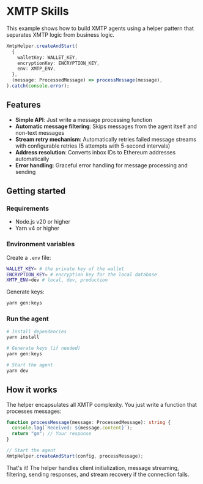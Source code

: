 # XMTP Skills

This example shows how to build XMTP agents using a helper pattern that separates XMTP logic from business logic.

```typescript
XmtpHelper.createAndStart(
  {
    walletKey: WALLET_KEY,
    encryptionKey: ENCRYPTION_KEY,
    env: XMTP_ENV,
  },
  (message: ProcessedMessage) => processMessage(message),
).catch(console.error);
```

## Features

- **Simple API**: Just write a message processing function
- **Automatic message filtering**: Skips messages from the agent itself and non-text messages
- **Stream retry mechanism**: Automatically retries failed message streams with configurable retries (5 attempts with 5-second intervals)
- **Address resolution**: Converts inbox IDs to Ethereum addresses automatically
- **Error handling**: Graceful error handling for message processing and sending

## Getting started

### Requirements

- Node.js v20 or higher
- Yarn v4 or higher

### Environment variables

Create a `.env` file:

```bash
WALLET_KEY= # the private key of the wallet
ENCRYPTION_KEY= # encryption key for the local database
XMTP_ENV=dev # local, dev, production
```

Generate keys:

```bash
yarn gen:keys
```

### Run the agent

```bash
# Install dependencies
yarn install

# Generate keys (if needed)
yarn gen:keys

# Start the agent
yarn dev
```

## How it works

The helper encapsulates all XMTP complexity. You just write a function that processes messages:

```typescript
function processMessage(message: ProcessedMessage): string {
  console.log(`Received: ${message.content}`);
  return "gm"; // Your response
}

// Start the agent
XmtpHelper.createAndStart(config, processMessage);
```

That's it! The helper handles client initialization, message streaming, filtering, sending responses, and stream recovery if the connection fails.
